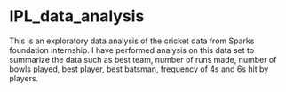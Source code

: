 # IPL_data_analysis
This is an exploratory data analysis of the cricket data from Sparks foundation internship. I have performed analysis on this data set to summarize the data such as best team, number of runs made, number of bowls played, best player, best batsman,  frequency of 4s and 6s hit by players.
